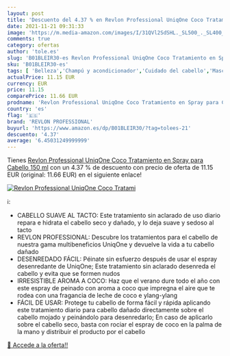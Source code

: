 ```yaml
---
layout: post
title: 'Descuento del 4.37 % en Revlon Professional UniqOne Coco Tratami'
date: 2021-11-21 09:31:33
image: 'https://m.media-amazon.com/images/I/31QVl2SdSHL._SL500_._SL400_.jpg'
comments: true
category: ofertas
author: 'tole.es'
slug: 'B01BLEIR30-es Revlon Professional UniqOne Coco Tratamiento en Spray para...'
sku: 'B01BLEIR30-es'
tags: [ 'Belleza','Champú y acondicionador','Cuidado del cabello','Mascarillas de pelo','revlon','revlon professional', ]
actualPrice: 11.15 EUR
currency: EUR
price: 11.15
comparePrice: 11.66 EUR
prodname: 'Revlon Professional UniqOne Coco Tratamiento en Spray para Cabello 150 ml'
country: 'es'
flag: '🇪🇸'
brand: 'REVLON PROFESSIONAL'
buyurl: 'https://www.amazon.es/dp/B01BLEIR30/?tag=tolees-21'
descuento: '4.37'
average: '6.45031249999999'
---
```


Tienes [Revlon Professional UniqOne Coco Tratamiento en Spray para Cabello 150 ml](https://www.amazon.es/dp/B01BLEIR30/?tag=tolees-21) con un 4.37 % de descuento con precio de oferta de 11.15 EUR (original: 11.66 EUR) en el siguiente enlace!

[![Revlon Professional UniqOne Coco Tratami](https://m.media-amazon.com/images/I/31QVl2SdSHL._SL500_._SL400_.jpg)](https://www.amazon.es/dp/B01BLEIR30/?tag=tolees-21)

ℹ️:

- CABELLO SUAVE AL TACTO: Este tratamiento sin aclarado de uso diario repara e hidrata el cabello seco y dañado, y lo deja suave y sedoso al tacto
- REVLON PROFESSIONAL: Descubre los tratamientos para el cabello de nuestra gama multibeneficios UniqOne y devuelve la vida a tu cabello dañado
- DESENREDADO FÁCIL: Péinate sin esfuerzo después de usar el espray desenredante de UniqOne; Este tratamiento sin aclarado desenreda el cabello y evita que se formen nudos
- IRRESISTIBLE AROMA A COCO: Haz que el verano dure todo el año con este espray de peinado con aroma a coco que impregna el aire que te rodea con una fragancia de leche de coco e ylang-ylang
- FÁCIL DE USAR: Protege tu cabello de forma fácil y rápida aplicando este tratamiento diario para cabello dañado directamente sobre el cabello mojado y peinándolo para desenredarlo; En caso de aplicarlo sobre el cabello seco, basta con rociar el espray de coco en la palma de la mano y distribuir el producto por el cabello

[🛒 Accede a la oferta!!](https://www.amazon.es/dp/B01BLEIR30/?tag=tolees-21)
